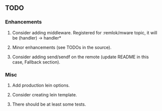 ## TODO

### Enhancements

1) Consider adding middleware. Registered for :remlok/mware topic, it will be (handler) -> handler*

2) Minor enhancements (see TODOs in the source).

3) Consider adding send/sendf on the remote (update README in this case, Fallback section).

### Misc
 
1) Add production lein options.

2) Consider creating lein template.

3) There should be at least some tests.